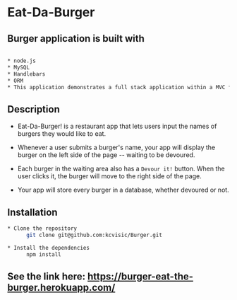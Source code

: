 #  Eat-Da-Burger

## Burger application is built with
```bash

* node.js
* MySQL
* Handlebars
* ORM
* This application demonstrates a full stack application within a MVC framework.
```
## Description


* Eat-Da-Burger! is a restaurant app that lets users input the names of burgers they would like to eat.
* Whenever a user submits a burger's name, your app will display the burger on the left side of the page -- waiting to be devoured.

* Each burger in the waiting area also has a `Devour it!` button. When the user clicks it, the burger will move to the right side of the page.

* Your app will store every burger in a database, whether devoured or not.


## Installation

```bash
* Clone the repository
      git clone git@github.com:kcvisic/Burger.git

* Install the dependencies
      npm install

```

## See the link here: https://burger-eat-the-burger.herokuapp.com/
